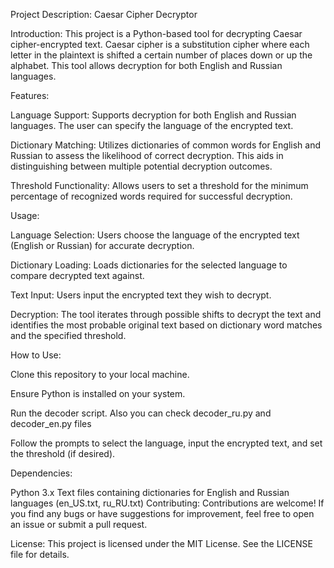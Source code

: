 
Project Description: Caesar Cipher Decryptor

Introduction:
This project is a Python-based tool for decrypting Caesar cipher-encrypted text. Caesar cipher is a substitution cipher where each letter in the plaintext is shifted a certain number of places down or up the alphabet. This tool allows decryption for both English and Russian languages.

Features:

Language Support: Supports decryption for both English and Russian languages. The user can specify the language of the encrypted text.

Dictionary Matching: Utilizes dictionaries of common words for English and Russian to assess the likelihood of correct decryption. This aids in distinguishing between multiple potential decryption outcomes.

Threshold Functionality: Allows users to set a threshold for the minimum percentage of recognized words required for successful decryption.

Usage:

Language Selection: Users choose the language of the encrypted text (English or Russian) for accurate decryption.

Dictionary Loading: Loads dictionaries for the selected language to compare decrypted text against.

Text Input: Users input the encrypted text they wish to decrypt.

Decryption: The tool iterates through possible shifts to decrypt the text and identifies the most probable original text based on dictionary word matches and the specified threshold.

How to Use:

Clone this repository to your local machine.

Ensure Python is installed on your system.

Run the decoder script. Also you can check decoder_ru.py and decoder_en.py files

Follow the prompts to select the language, input the encrypted text, and set the threshold (if desired).

Dependencies:

Python 3.x
Text files containing dictionaries for English and Russian languages (en_US.txt, ru_RU.txt)
Contributing:
Contributions are welcome! If you find any bugs or have suggestions for improvement, feel free to open an issue or submit a pull request.

License:
This project is licensed under the MIT License. See the LICENSE file for details.
